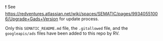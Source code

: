 ❗ See https://redventures.atlassian.net/wiki/spaces/SEMATIC/pages/99340551006/Upgrade+Gads+Version for update process.

Only this `SEMATIC_README.md` file, the `.gitallowed` file, and the `googleapis/ads` files have been added to this repo by RV.
